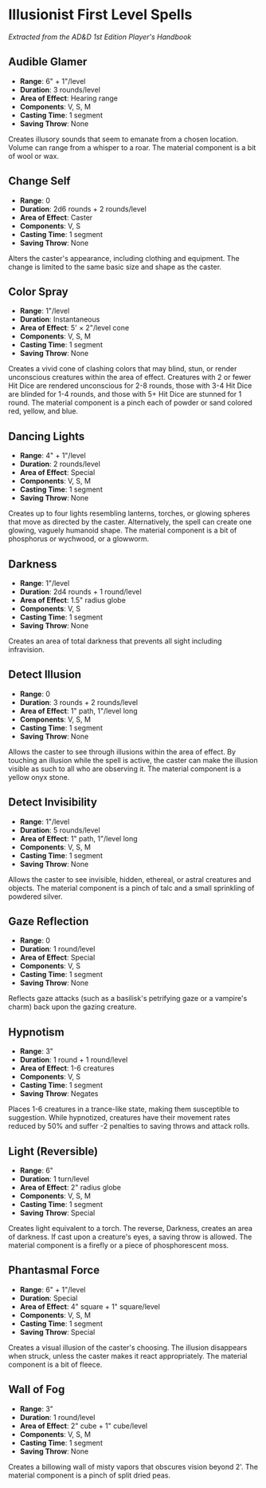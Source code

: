 # Illusionist First Level Spells

*Extracted from the AD&D 1st Edition Player's Handbook*

## Audible Glamer
- **Range**: 6" + 1"/level
- **Duration**: 3 rounds/level
- **Area of Effect**: Hearing range
- **Components**: V, S, M
- **Casting Time**: 1 segment
- **Saving Throw**: None

Creates illusory sounds that seem to emanate from a chosen location. Volume can range from a whisper to a roar. The material component is a bit of wool or wax.

## Change Self
- **Range**: 0
- **Duration**: 2d6 rounds + 2 rounds/level
- **Area of Effect**: Caster
- **Components**: V, S
- **Casting Time**: 1 segment
- **Saving Throw**: None

Alters the caster's appearance, including clothing and equipment. The change is limited to the same basic size and shape as the caster.

## Color Spray
- **Range**: 1"/level
- **Duration**: Instantaneous
- **Area of Effect**: 5' × 2"/level cone
- **Components**: V, S, M
- **Casting Time**: 1 segment
- **Saving Throw**: None

Creates a vivid cone of clashing colors that may blind, stun, or render unconscious creatures within the area of effect. Creatures with 2 or fewer Hit Dice are rendered unconscious for 2-8 rounds, those with 3-4 Hit Dice are blinded for 1-4 rounds, and those with 5+ Hit Dice are stunned for 1 round. The material component is a pinch each of powder or sand colored red, yellow, and blue.

## Dancing Lights
- **Range**: 4" + 1"/level
- **Duration**: 2 rounds/level
- **Area of Effect**: Special
- **Components**: V, S, M
- **Casting Time**: 1 segment
- **Saving Throw**: None

Creates up to four lights resembling lanterns, torches, or glowing spheres that move as directed by the caster. Alternatively, the spell can create one glowing, vaguely humanoid shape. The material component is a bit of phosphorus or wychwood, or a glowworm.

## Darkness
- **Range**: 1"/level
- **Duration**: 2d4 rounds + 1 round/level
- **Area of Effect**: 1.5" radius globe
- **Components**: V, S
- **Casting Time**: 1 segment
- **Saving Throw**: None

Creates an area of total darkness that prevents all sight including infravision.

## Detect Illusion
- **Range**: 0
- **Duration**: 3 rounds + 2 rounds/level
- **Area of Effect**: 1" path, 1"/level long
- **Components**: V, S, M
- **Casting Time**: 1 segment
- **Saving Throw**: None

Allows the caster to see through illusions within the area of effect. By touching an illusion while the spell is active, the caster can make the illusion visible as such to all who are observing it. The material component is a yellow onyx stone.

## Detect Invisibility
- **Range**: 1"/level
- **Duration**: 5 rounds/level
- **Area of Effect**: 1" path, 1"/level long
- **Components**: V, S, M
- **Casting Time**: 1 segment
- **Saving Throw**: None

Allows the caster to see invisible, hidden, ethereal, or astral creatures and objects. The material component is a pinch of talc and a small sprinkling of powdered silver.

## Gaze Reflection
- **Range**: 0
- **Duration**: 1 round/level
- **Area of Effect**: Special
- **Components**: V, S
- **Casting Time**: 1 segment
- **Saving Throw**: None

Reflects gaze attacks (such as a basilisk's petrifying gaze or a vampire's charm) back upon the gazing creature.

## Hypnotism
- **Range**: 3"
- **Duration**: 1 round + 1 round/level
- **Area of Effect**: 1-6 creatures
- **Components**: V, S
- **Casting Time**: 1 segment
- **Saving Throw**: Negates

Places 1-6 creatures in a trance-like state, making them susceptible to suggestion. While hypnotized, creatures have their movement rates reduced by 50% and suffer -2 penalties to saving throws and attack rolls.

## Light (Reversible)
- **Range**: 6"
- **Duration**: 1 turn/level
- **Area of Effect**: 2" radius globe
- **Components**: V, S, M
- **Casting Time**: 1 segment
- **Saving Throw**: Special

Creates light equivalent to a torch. The reverse, Darkness, creates an area of darkness. If cast upon a creature's eyes, a saving throw is allowed. The material component is a firefly or a piece of phosphorescent moss.

## Phantasmal Force
- **Range**: 6" + 1"/level
- **Duration**: Special
- **Area of Effect**: 4" square + 1" square/level
- **Components**: V, S, M
- **Casting Time**: 1 segment
- **Saving Throw**: Special

Creates a visual illusion of the caster's choosing. The illusion disappears when struck, unless the caster makes it react appropriately. The material component is a bit of fleece.

## Wall of Fog
- **Range**: 3"
- **Duration**: 1 round/level
- **Area of Effect**: 2" cube + 1" cube/level
- **Components**: V, S, M
- **Casting Time**: 1 segment
- **Saving Throw**: None

Creates a billowing wall of misty vapors that obscures vision beyond 2'. The material component is a pinch of split dried peas.
